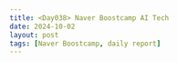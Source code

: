 ```yaml
---
title: <Day038> Naver Boostcamp AI Tech
date: 2024-10-02
layout: post
tags: [Naver Boostcamp, daily report]
---
```

